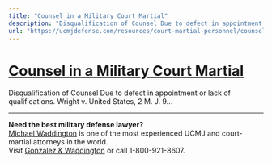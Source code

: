 ```yaml
---
title: "Counsel in a Military Court Martial"
description: "Disqualification of Counsel Due to defect in appointment or lack of qualifications. Wright v. United States, 2 M. J. 9..."
url: "https://ucmjdefense.com/resources/court-martial-personnel/counsel.html"
---
```


# [Counsel in a Military Court Martial](https://ucmjdefense.com/resources/court-martial-personnel/counsel.html)

Disqualification of Counsel Due to defect in appointment or lack of qualifications. Wright v. United States, 2 M. J. 9...

---

**Need the best military defense lawyer?**  
[Michael Waddington](https://ucmjdefense.com/attorneys/michael-stewart-waddington-partner.html) is one of the most experienced UCMJ and court-martial attorneys in the world.  
Visit [Gonzalez & Waddington](https://ucmjdefense.com) or call 1-800-921-8607.
